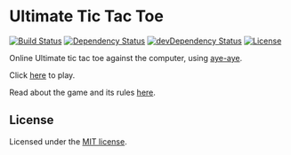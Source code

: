 # Ultimate Tic Tac Toe

[![Build Status](https://travis-ci.org/jordao76/ultimate-tic-tac-toe.svg)](https://travis-ci.org/jordao76/ultimate-tic-tac-toe)
[![Dependency Status](https://david-dm.org/jordao76/ultimate-tic-tac-toe.svg)](https://david-dm.org/jordao76/ultimate-tic-tac-toe)
[![devDependency Status](https://david-dm.org/jordao76/ultimate-tic-tac-toe/dev-status.svg)](https://david-dm.org/jordao76/ultimate-tic-tac-toe#info=devDependencies)
[![License](http://img.shields.io/:license-mit-blue.svg)](https://github.com/jordao76/ultimate-tic-tac-toe/blob/master/LICENSE.txt)

Online Ultimate tic tac toe against the computer, using [aye-aye](https://github.com/jordao76/aye-aye).

Click [here](http://jordao76.github.io/ultimate-tic-tac-toe/) to play.

Read about the game and its rules [here](http://mathwithbaddrawings.com/2013/06/16/ultimate-tic-tac-toe/).

## License

Licensed under the [MIT license](https://github.com/jordao76/ultimate-tic-tac-toe/blob/master/LICENSE.txt).
